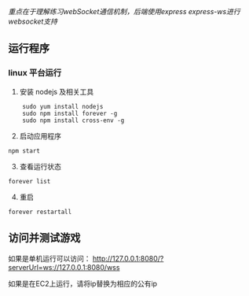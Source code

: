 *重点在于理解练习webSocket通信机制，后端使用express  express-ws进行websocket支持*

## 运行程序
### linux 平台运行

1. 安装 nodejs 及相关工具
```
    sudo yum install nodejs
    sudo npm install forever -g
    sudo npm install cross-env -g
```

2. 启动应用程序

``` npm start ```

3. 查看运行状态

``` forever list ```

4. 重启

``` forever restartall ```

## 访问并测试游戏
如果是单机运行可以访问：
http://127.0.0.1:8080/?serverUrl=ws://127.0.0.1:8080/wss

如果是在EC2上运行，请将ip替换为相应的公有ip